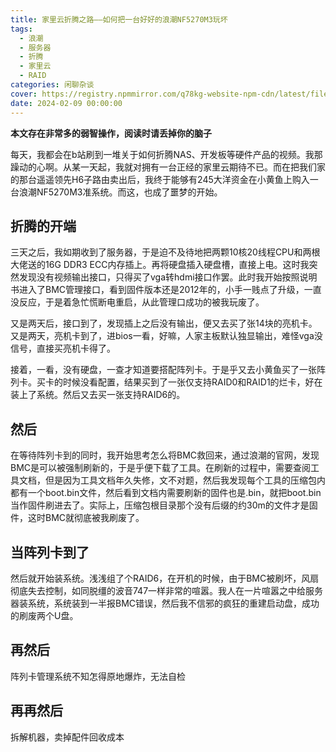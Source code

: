 ```yaml
---
title: 家里云折腾之路——如何把一台好好的浪潮NF5270M3玩坏
tags:
  - 浪潮
  - 服务器
  - 折腾
  - 家里云
  - RAID
categories: 闲聊杂谈
cover: https://registry.npmmirror.com/q78kg-website-npm-cdn/latest/files/79687052_p0.jpg
date: 2024-02-09 00:00:00
---
```

**本文存在非常多的弱智操作，阅读时请丢掉你的脑子**

每天，我都会在b站刷到一堆关于如何折腾NAS、开发板等硬件产品的视频。我那躁动的心啊。从某一天起，我就对拥有一台正经的家里云期待不已。而在把我们家的那台遥遥领先H6子路由卖出后，我终于能够有245大洋资金在小黄鱼上购入一台浪潮NF5270M3准系统。而这，也成了噩梦的开始。

## 折腾的开端

三天之后，我如期收到了服务器，于是迫不及待地把两颗10核20线程CPU和两根大佬送的16G DDR3 ECC内存插上。再将硬盘插入硬盘槽，直接上电。这时我突然发现没有视频输出接口，只得买了vga转hdmi接口作罢。此时我开始按照说明书进入了BMC管理接口，看到固件版本还是2012年的，小手一贱点了升级，一直没反应，于是着急忙慌断电重启，从此管理口成功的被我玩废了。

又是两天后，接口到了，发现插上之后没有输出，便又去买了张14块的亮机卡。又是两天，亮机卡到了，进bios一看，好嘛，人家主板默认独显输出，难怪vga没信号，直接买亮机卡得了。

接着，一看，没有硬盘，一查才知道要搭配阵列卡。于是乎又去小黄鱼买了一张阵列卡。买卡的时候没看配置，结果买到了一张仅支持RAID0和RAID1的烂卡，好在装上了系统。然后又去买一张支持RAID6的。

## 然后

在等待阵列卡到的同时，我开始思考怎么将BMC救回来，通过浪潮的官网，发现BMC是可以被强制刷新的，于是乎便下载了工具。在刷新的过程中，需要查阅工具文档，但是因为工具文档年久失修，文不对题，然后我发现每个工具的压缩包内都有一个boot.bin文件，然后看到文档内需要刷新的固件也是.bin，就把boot.bin当作固件刷进去了。实际上，压缩包根目录那个没有后缀的约30m的文件才是固件，这时BMC就彻底被我刷废了。

## 当阵列卡到了

然后就开始装系统。浅浅组了个RAID6，在开机的时候，由于BMC被刷坏，风扇彻底失去控制，如同脱缰的波音747一样非常的喧嚣。我人在一片喧嚣之中给服务器装系统，系统装到一半报BMC错误，然后我不信邪的疯狂的重建启动盘，成功的刷废两个U盘。

## 再然后

阵列卡管理系统不知怎得原地爆炸，无法自检

## 再再然后

拆解机器，卖掉配件回收成本